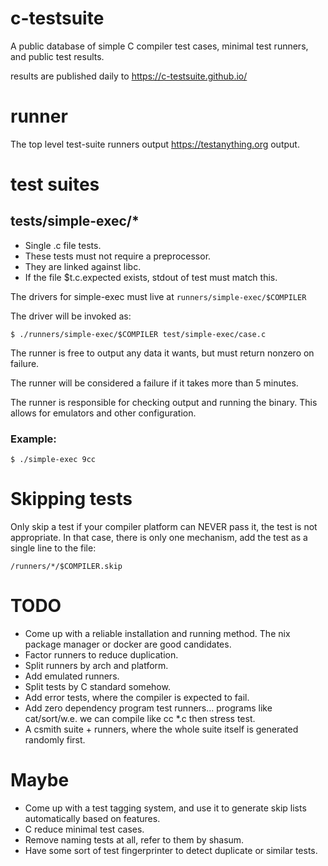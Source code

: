 # c-testsuite
A public database of simple C compiler test cases, minimal test runners, and public test results.

results are published daily to https://c-testsuite.github.io/

# runner

The top level test-suite runners output https://testanything.org output.

# test suites

## tests/simple-exec/*

- Single .c file tests.
- These tests must not require a preprocessor.
- They are linked against libc.
- If the file $t.c.expected exists, stdout of test must match this.

The drivers for simple-exec must live at ```runners/simple-exec/$COMPILER```

The driver will be invoked as:

```
$ ./runners/simple-exec/$COMPILER test/simple-exec/case.c
```

The runner is free to output any data it wants, but must return
nonzero on failure.

The runner will be considered a failure if it takes more than 5 minutes.

The runner is responsible for checking output and running the binary. This
allows for emulators and other configuration.

### Example:

```$ ./simple-exec 9cc ```


# Skipping tests

Only skip a test if your compiler platform can NEVER pass it, the test is not appropriate.
In that case, there is only one mechanism, add the test as a single line to the file:

```
/runners/*/$COMPILER.skip
```

# TODO

- Come up with a reliable installation and running method. The nix package manager or docker are good candidates.
- Factor runners to reduce duplication.
- Split runners by arch and platform.
- Add emulated runners.
- Split tests by C standard somehow.
- Add error tests, where the compiler is expected to fail.
- Add zero dependency program test runners... programs like cat/sort/w.e. we can compile like cc *.c then stress test.
- A csmith suite + runners, where the whole suite itself is generated randomly first.

# Maybe

- Come up with a test tagging system, and use it to generate skip lists automatically based on features.
- C reduce minimal test cases.
- Remove naming tests at all, refer to them by shasum.
- Have some sort of test fingerprinter to detect duplicate or similar tests.